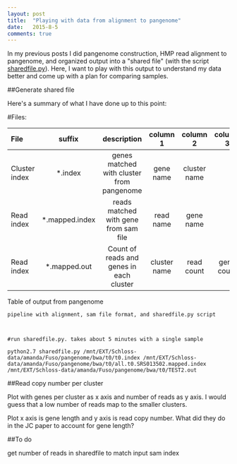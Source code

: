 ```yaml
---
layout: post
title:  "Playing with data from alignment to pangenome"
date:   2015-8-5
comments: true
---
```


In my previous posts I did pangenome construction, HMP read alignment to pangenome, and organized output into a "shared file" (with the script [sharedfile.py](https://github.com/agelmore/Pangenome/blob/master/sharedfile.py)). Here, I want to play with this output to understand my data better and come up with a plan for comparing samples.

##Generate shared file

Here's a summary of what I have done up to this point:

#Files:

File | suffix | description | column 1 | column 2 | column 3
:---------------|:--------:|:--------:|:--------:|:--------:|:--------:
Cluster index | *.index | genes matched with cluster from pangenome | gene name | cluster name 
Read index | *.mapped.index | reads matched with gene from sam file | read name | gene name 
Read index | *.mapped.out | Count of reads and genes in each cluster | cluster name | read count | gene count 



Table of output from pangenome

~~~~
pipeline with alignment, sam file format, and sharedfile.py script



#run sharedfile.py. takes about 5 minutes with a single sample

python2.7 sharedfile.py /mnt/EXT/Schloss-data/amanda/Fuso/pangenome/bwa/t0/t0.index /mnt/EXT/Schloss-data/amanda/Fuso/pangenome/bwa/t0/all.t0.SRS013502.mapped.index  /mnt/EXT/Schloss-data/amanda/Fuso/pangenome/bwa/t0/TEST2.out
~~~~


##Read copy number per cluster

Plot with genes per cluster as x axis and number of reads as y axis. I would guess that a low number of reads map to the smaller clusters. 

Plot x axis is gene length and y axis is read copy number. What did they do in the JC paper to account for gene length?


##To do

get number of reads in sharedfile to match input sam index
 